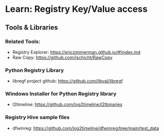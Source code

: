 # Learn: Registry Key/Value access

## Tools & Libraries
### Related Tools:
- Registry Explorer: https://ericzimmerman.github.io/#!index.md
- Raw Copy: https://github.com/jschicht/RawCopy
### Python Registry Library
- libregf project github: https://github.com/libyal/libregf
### Windows Installer for Python Registry library
- l2timeline: https://github.com/log2timeline/l2tbinaries
### Registry Hive sample files
- dfwinreg: https://github.com/log2timeline/dfwinreg/tree/main/test_data
